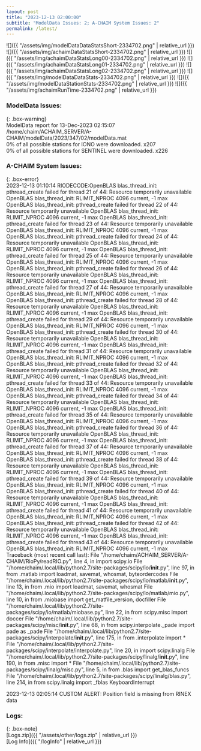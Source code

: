 ```yaml
---
layout: post
title: "2023-12-13 02:00:00"
subtitle: "ModelData Issues: 2; A-CHAIM System Issues: 2"
permalink: /latest/
---
```


![]({{ "/assets/img/modelDataDataStatsShort-2334702.png" | relative_url }})
![]({{ "/assets/img/achaimDataStatsShort-2334702.png" | relative_url }})
![]({{ "/assets/img/achaimDataStatsLong00-2334702.png" | relative_url }})
![]({{ "/assets/img/achaimDataStatsLong01-2334702.png" | relative_url }})
![]({{ "/assets/img/achaimDataStatsLong02-2334702.png" | relative_url }})
![]({{ "/assets/img/modelDataDataStats-2334702.png" | relative_url }})
![]({{ "/assets/img/modelDataStationStats-2334702.png" | relative_url }})
![]({{ "/assets/img/achaimRunTime-2334702.png" | relative_url }})


### ModelData Issues:  
  
{: .box-warning}  
 ModelData report for 13-Dec-2023 02:15:07   
 /home/chaim/ACHAIM_SERVER/A-CHAIM/modelData/2023/347/02/modelData.mat   
 0% of all possible stations for IONO were downloaded. x207   
 0% of all possible stations for SENTINEL were downloaded. x226   
  
### A-CHAIM System Issues:  
  
{: .box-error}  
2023-12-13 01:10:14 RIODECODE:OpenBLAS blas_thread_init: pthread_create failed for thread 21 of 44: Resource temporarily unavailable
OpenBLAS blas_thread_init: RLIMIT_NPROC 4096 current, -1 max
OpenBLAS blas_thread_init: pthread_create failed for thread 22 of 44: Resource temporarily unavailable
OpenBLAS blas_thread_init: RLIMIT_NPROC 4096 current, -1 max
OpenBLAS blas_thread_init: pthread_create failed for thread 23 of 44: Resource temporarily unavailable
OpenBLAS blas_thread_init: RLIMIT_NPROC 4096 current, -1 max
OpenBLAS blas_thread_init: pthread_create failed for thread 24 of 44: Resource temporarily unavailable
OpenBLAS blas_thread_init: RLIMIT_NPROC 4096 current, -1 max
OpenBLAS blas_thread_init: pthread_create failed for thread 25 of 44: Resource temporarily unavailable
OpenBLAS blas_thread_init: RLIMIT_NPROC 4096 current, -1 max
OpenBLAS blas_thread_init: pthread_create failed for thread 26 of 44: Resource temporarily unavailable
OpenBLAS blas_thread_init: RLIMIT_NPROC 4096 current, -1 max
OpenBLAS blas_thread_init: pthread_create failed for thread 27 of 44: Resource temporarily unavailable
OpenBLAS blas_thread_init: RLIMIT_NPROC 4096 current, -1 max
OpenBLAS blas_thread_init: pthread_create failed for thread 28 of 44: Resource temporarily unavailable
OpenBLAS blas_thread_init: RLIMIT_NPROC 4096 current, -1 max
OpenBLAS blas_thread_init: pthread_create failed for thread 29 of 44: Resource temporarily unavailable
OpenBLAS blas_thread_init: RLIMIT_NPROC 4096 current, -1 max
OpenBLAS blas_thread_init: pthread_create failed for thread 30 of 44: Resource temporarily unavailable
OpenBLAS blas_thread_init: RLIMIT_NPROC 4096 current, -1 max
OpenBLAS blas_thread_init: pthread_create failed for thread 31 of 44: Resource temporarily unavailable
OpenBLAS blas_thread_init: RLIMIT_NPROC 4096 current, -1 max
OpenBLAS blas_thread_init: pthread_create failed for thread 32 of 44: Resource temporarily unavailable
OpenBLAS blas_thread_init: RLIMIT_NPROC 4096 current, -1 max
OpenBLAS blas_thread_init: pthread_create failed for thread 33 of 44: Resource temporarily unavailable
OpenBLAS blas_thread_init: RLIMIT_NPROC 4096 current, -1 max
OpenBLAS blas_thread_init: pthread_create failed for thread 34 of 44: Resource temporarily unavailable
OpenBLAS blas_thread_init: RLIMIT_NPROC 4096 current, -1 max
OpenBLAS blas_thread_init: pthread_create failed for thread 35 of 44: Resource temporarily unavailable
OpenBLAS blas_thread_init: RLIMIT_NPROC 4096 current, -1 max
OpenBLAS blas_thread_init: pthread_create failed for thread 36 of 44: Resource temporarily unavailable
OpenBLAS blas_thread_init: RLIMIT_NPROC 4096 current, -1 max
OpenBLAS blas_thread_init: pthread_create failed for thread 37 of 44: Resource temporarily unavailable
OpenBLAS blas_thread_init: RLIMIT_NPROC 4096 current, -1 max
OpenBLAS blas_thread_init: pthread_create failed for thread 38 of 44: Resource temporarily unavailable
OpenBLAS blas_thread_init: RLIMIT_NPROC 4096 current, -1 max
OpenBLAS blas_thread_init: pthread_create failed for thread 39 of 44: Resource temporarily unavailable
OpenBLAS blas_thread_init: RLIMIT_NPROC 4096 current, -1 max
OpenBLAS blas_thread_init: pthread_create failed for thread 40 of 44: Resource temporarily unavailable
OpenBLAS blas_thread_init: RLIMIT_NPROC 4096 current, -1 max
OpenBLAS blas_thread_init: pthread_create failed for thread 41 of 44: Resource temporarily unavailable
OpenBLAS blas_thread_init: RLIMIT_NPROC 4096 current, -1 max
OpenBLAS blas_thread_init: pthread_create failed for thread 42 of 44: Resource temporarily unavailable
OpenBLAS blas_thread_init: RLIMIT_NPROC 4096 current, -1 max
OpenBLAS blas_thread_init: pthread_create failed for thread 43 of 44: Resource temporarily unavailable
OpenBLAS blas_thread_init: RLIMIT_NPROC 4096 current, -1 max
Traceback (most recent call last):
  File "/home/chaim/ACHAIM_SERVER/A-CHAIM/RioPy/readRIO.py", line 4, in <module>
    import scipy.io
  File "/home/chaim/.local/lib/python2.7/site-packages/scipy/io/__init__.py", line 97, in <module>
    from .matlab import loadmat, savemat, whosmat, byteordercodes
  File "/home/chaim/.local/lib/python2.7/site-packages/scipy/io/matlab/__init__.py", line 13, in <module>
    from .mio import loadmat, savemat, whosmat
  File "/home/chaim/.local/lib/python2.7/site-packages/scipy/io/matlab/mio.py", line 10, in <module>
    from .miobase import get_matfile_version, docfiller
  File "/home/chaim/.local/lib/python2.7/site-packages/scipy/io/matlab/miobase.py", line 22, in <module>
    from scipy.misc import doccer
  File "/home/chaim/.local/lib/python2.7/site-packages/scipy/misc/__init__.py", line 68, in <module>
    from scipy.interpolate._pade import pade as _pade
  File "/home/chaim/.local/lib/python2.7/site-packages/scipy/interpolate/__init__.py", line 175, in <module>
    from .interpolate import *
  File "/home/chaim/.local/lib/python2.7/site-packages/scipy/interpolate/interpolate.py", line 20, in <module>
    import scipy.linalg
  File "/home/chaim/.local/lib/python2.7/site-packages/scipy/linalg/__init__.py", line 190, in <module>
    from .misc import *
  File "/home/chaim/.local/lib/python2.7/site-packages/scipy/linalg/misc.py", line 5, in <module>
    from .blas import get_blas_funcs
  File "/home/chaim/.local/lib/python2.7/site-packages/scipy/linalg/blas.py", line 214, in <module>
    from scipy.linalg import _fblas
KeyboardInterrupt
  
2023-12-13 02:05:14 CUSTOM ALERT: Position field is missing from RINEX data  

### Logs:  
  
{: .box-note}  
[Logs.zip]({{ "/assets/other/logs.zip" | relative_url }})  
[Log Info]({{ "/logInfo" | relative_url }})  
